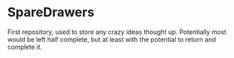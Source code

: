 # SpareDrawers
First repository, used to store any crazy ideas thought up. Potentially most would be left half complete, but at least with the potential to return and complete it.
